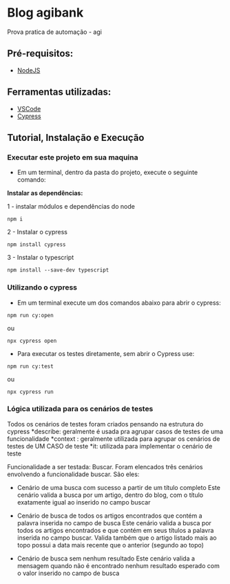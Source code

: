 # Blog agibank

Prova pratica de automação - agi

## Pré-requisitos:
- [NodeJS](https://nodejs.org/en/download/ "NodeJS")

## Ferramentas utilizadas:
- [VSCode](https://code.visualstudio.com/ "VSCode")
- [Cypress](https://www.npmjs.com/package/cypress "Cypress")
## Tutorial, Instalação e Execução

### Executar este projeto em sua maquina

* Em um terminal, dentro da pasta do projeto, execute o seguinte comando:

**Instalar as dependências:** 

1 - instalar módulos e dependências do node
```
npm i
```
2 - Instalar o cypress
```
npm install cypress
```
3 - Instalar o typescript
```
npm install --save-dev typescript
```
### Utilizando o cypress

* Em um terminal execute um dos comandos abaixo para abrir o cypress:
```
npm run cy:open 
```
ou
```
npx cypress open 
```
* Para executar os testes diretamente, sem abrir o Cypress use:
```
npm run cy:test 
```
ou
```
npx cypress run 
```

### Lógica utilizada para os cenários de testes
Todos os cenários de testes foram criados pensando na estrutura do cypress
 *describe: geralmente é usada pra agrupar casos de testes de uma funcionalidade
   *context : geralmente utilizada para agrupar os cenários de testes de UM CASO de teste
     *it: utilizada para implementar o cenário de teste

Funcionalidade a ser testada: Buscar. Foram elencados três cenários envolvendo a funcionalidade buscar. São eles:


* Cenário de uma busca com sucesso a partir de um título completo
 Este cenário valida a busca por um artigo, dentro do blog, com o título exatamente igual ao inserido no campo buscar

* Cenário de busca de todos os artigos encontrados que contém a palavra inserida no campo de busca
 Este cenário valida a busca por todos os artigos encontrados e que contém em seus títulos a palavra inserida no campo buscar. Valida também que o artigo listado mais ao topo possui a data mais recente que o anterior (segundo ao topo)

* Cenário de busca sem nenhum resultado
 Este cenário valida a mensagem quando não é encontrado nenhum resultado esperado com o valor inserido no campo de busca

